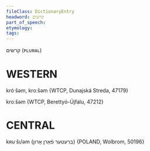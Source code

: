 ```yaml
---
fileClass: DictionaryEntry
headword: קרשים
part_of_speech: 
etymology: 
tags: 
---
```

קרשים
(ᴘʟᴜʀᴀʟ)

WESTERN
========

króˑšəm, kroːšəm {WTCP, Dunajská Streda, 47179}

kroːšəm {WTCP, Berettyó-Újfalu, 47212}

CENTRAL
========

kʀuˑšɩ/əm {ברעטער פֿאַרן אָרון} {POLAND, Wolbrom, 50196}
